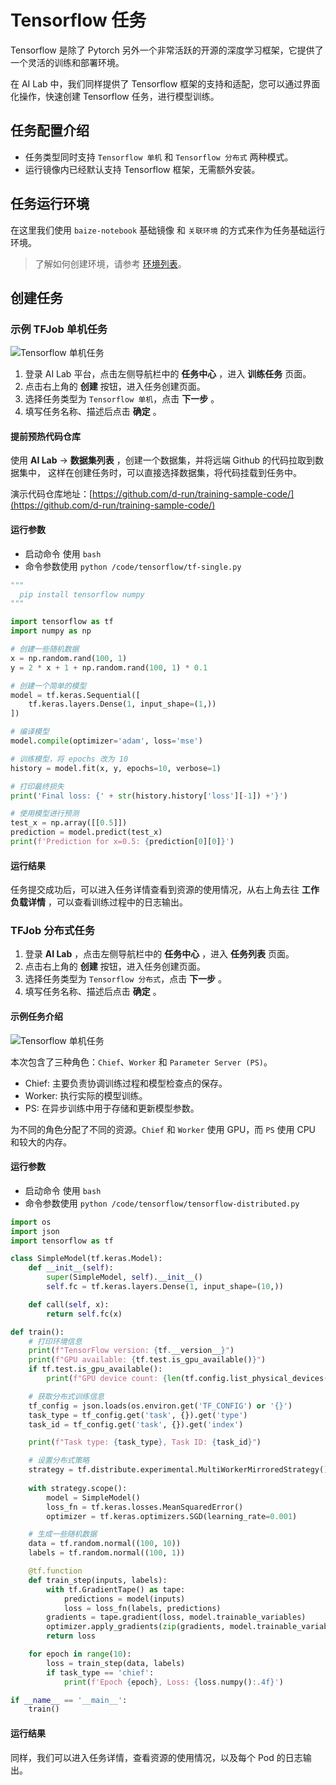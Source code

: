 # Tensorflow 任务

Tensorflow 是除了 Pytorch 另外一个非常活跃的开源的深度学习框架，它提供了一个灵活的训练和部署环境。

在 AI Lab 中，我们同样提供了 Tensorflow 框架的支持和适配，您可以通过界面化操作，快速创建 Tensorflow 任务，进行模型训练。

## 任务配置介绍

- 任务类型同时支持 `Tensorflow 单机` 和 `Tensorflow 分布式` 两种模式。
- 运行镜像内已经默认支持 Tensorflow 框架，无需额外安装。

## 任务运行环境

在这里我们使用 `baize-notebook` 基础镜像 和 `关联环境` 的方式来作为任务基础运行环境。

> 了解如何创建环境，请参考 [环境列表](../dataset/environments.md)。

## 创建任务

### 示例 TFJob 单机任务

![Tensorflow 单机任务](../../images/job06.png)

1. 登录 AI Lab 平台，点击左侧导航栏中的 **任务中心** ，进入 **训练任务** 页面。
2. 点击右上角的 **创建** 按钮，进入任务创建页面。
3. 选择任务类型为 `Tensorflow 单机`，点击 **下一步** 。
4. 填写任务名称、描述后点击 **确定** 。

#### 提前预热代码仓库

使用 **AI Lab** -> **数据集列表** ，创建一个数据集，并将远端 Github 的代码拉取到数据集中，
这样在创建任务时，可以直接选择数据集，将代码挂载到任务中。

演示代码仓库地址：[https://github.com/d-run/training-sample-code/](https://github.com/d-run/training-sample-code/)

#### 运行参数

- 启动命令 使用 `bash`
- 命令参数使用 `python /code/tensorflow/tf-single.py`

```python
"""
  pip install tensorflow numpy
"""

import tensorflow as tf
import numpy as np

# 创建一些随机数据
x = np.random.rand(100, 1)
y = 2 * x + 1 + np.random.rand(100, 1) * 0.1

# 创建一个简单的模型
model = tf.keras.Sequential([
    tf.keras.layers.Dense(1, input_shape=(1,))
])

# 编译模型
model.compile(optimizer='adam', loss='mse')

# 训练模型，将 epochs 改为 10
history = model.fit(x, y, epochs=10, verbose=1)

# 打印最终损失
print('Final loss: {' + str(history.history['loss'][-1]) +'}')

# 使用模型进行预测
test_x = np.array([[0.5]])
prediction = model.predict(test_x)
print(f'Prediction for x=0.5: {prediction[0][0]}')
```

#### 运行结果

任务提交成功后，可以进入任务详情查看到资源的使用情况，从右上角去往 **工作负载详情** ，可以查看训练过程中的日志输出。

### TFJob 分布式任务

1. 登录 **AI Lab** ，点击左侧导航栏中的 **任务中心** ，进入 **任务列表** 页面。
2. 点击右上角的 **创建** 按钮，进入任务创建页面。
3. 选择任务类型为 `Tensorflow 分布式`，点击 **下一步** 。
4. 填写任务名称、描述后点击 **确定** 。

#### 示例任务介绍

![Tensorflow 单机任务](../../images/job07.png)

本次包含了三种角色：`Chief`、`Worker` 和 `Parameter Server (PS)`。

- Chief: 主要负责协调训练过程和模型检查点的保存。
- Worker: 执行实际的模型训练。
- PS: 在异步训练中用于存储和更新模型参数。

为不同的角色分配了不同的资源。`Chief` 和 `Worker` 使用 GPU，而 `PS` 使用 CPU 和较大的内存。

#### 运行参数

- 启动命令 使用 `bash`
- 命令参数使用 `python /code/tensorflow/tensorflow-distributed.py`

```python
import os
import json
import tensorflow as tf

class SimpleModel(tf.keras.Model):
    def __init__(self):
        super(SimpleModel, self).__init__()
        self.fc = tf.keras.layers.Dense(1, input_shape=(10,))

    def call(self, x):
        return self.fc(x)

def train():
    # 打印环境信息
    print(f"TensorFlow version: {tf.__version__}")
    print(f"GPU available: {tf.test.is_gpu_available()}")
    if tf.test.is_gpu_available():
        print(f"GPU device count: {len(tf.config.list_physical_devices('GPU'))}")

    # 获取分布式训练信息
    tf_config = json.loads(os.environ.get('TF_CONFIG') or '{}')
    task_type = tf_config.get('task', {}).get('type')
    task_id = tf_config.get('task', {}).get('index')

    print(f"Task type: {task_type}, Task ID: {task_id}")

    # 设置分布式策略
    strategy = tf.distribute.experimental.MultiWorkerMirroredStrategy()
    
    with strategy.scope():
        model = SimpleModel()
        loss_fn = tf.keras.losses.MeanSquaredError()
        optimizer = tf.keras.optimizers.SGD(learning_rate=0.001)

    # 生成一些随机数据
    data = tf.random.normal((100, 10))
    labels = tf.random.normal((100, 1))

    @tf.function
    def train_step(inputs, labels):
        with tf.GradientTape() as tape:
            predictions = model(inputs)
            loss = loss_fn(labels, predictions)
        gradients = tape.gradient(loss, model.trainable_variables)
        optimizer.apply_gradients(zip(gradients, model.trainable_variables))
        return loss

    for epoch in range(10):
        loss = train_step(data, labels)
        if task_type == 'chief':
            print(f'Epoch {epoch}, Loss: {loss.numpy():.4f}')

if __name__ == '__main__':
    train()
```

#### 运行结果

同样，我们可以进入任务详情，查看资源的使用情况，以及每个 Pod 的日志输出。
